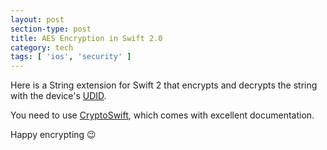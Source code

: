 ```yaml
---
layout: post
section-type: post
title: AES Encryption in Swift 2.0
category: tech
tags: [ 'ios', 'security' ]
---
```


Here is a String extension for Swift 2 that encrypts and decrypts the string with the
device's <a href="https://en.wikipedia.org/wiki/UDID" target="blank">UDID</a>.

<script src="https://gist.github.com/PanosSakkos/553938159a6f96a86d29.js"></script>

You need to use <a href="https://github.com/krzyzanowskim/CryptoSwift" target="blank">CryptoSwift</a>,
which comes with excellent documentation.

Happy encrypting :wink:
